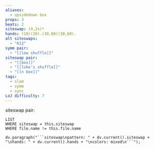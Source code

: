 ```yaml
---
aliases:
  - upsidedown box
props: 3
beats: 2
siteswap: (4,2x)*
hands: (10)(10).(30,60)(30,60).
alt siteswaps:
  - "612"
symm pair:
  - "[[low shuffle]]"
siteswap pair:
  - "[[box]]"
  - "[[luke's shuffle]]"
  - "[[n box]]"
tags:
  - slam
  - symm
  - sync
LoJ difficulty: 7
---
```

siteswap pair:
```dataview
LIST
WHERE siteswap = this.siteswap
WHERE file.name != this.file.name
```
```dataviewjs
dv.paragraph("```siteswap\npattern: " + dv.current().siteswap + "\nhands: " + dv.current().hands + "\ncolors: mixed\n```");
```
